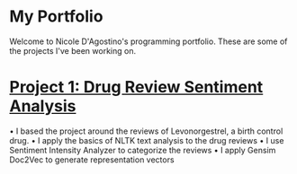 # My Portfolio
Welcome to Nicole D'Agostino's programming portfolio. These are some of the projects I've been working on.

# [Project 1: Drug Review Sentiment Analysis](https://github.com/DagostinoNF/Drug-Review-Sentiment-Analysis)
• I based the project around the reviews of Levonorgestrel, a birth control drug.
•	I apply the basics of NLTK text analysis to the drug reviews
•	I use Sentiment Intensity Analyzer to categorize the reviews
•	I apply Gensim Doc2Vec to generate representation vectors
